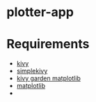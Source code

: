 # plotter-app

# Requirements
- [kivy]()
- [simplekivy]()
- [kivy garden matplotlib]()
- [matplotlib]()
- []()
